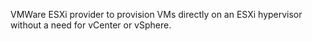 VMWare ESXi provider to provision VMs directly on an ESXi hypervisor without a need for vCenter or vSphere.
